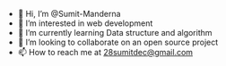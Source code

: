 - 👋 Hi, I’m @Sumit-Manderna
- 👀 I’m interested in web development
- 🌱 I’m currently learning Data structure and algorithm
- 💞️ I’m looking to collaborate on an open source project
- 📫 How to reach me at 28sumitdec@gmail.com

<!---
Sumit-Manderna/Sumit-Manderna is a ✨ special ✨ repository because its `README.md` (this file) appears on your GitHub profile.
You can click the Preview link to take a look at your changes.
--->
